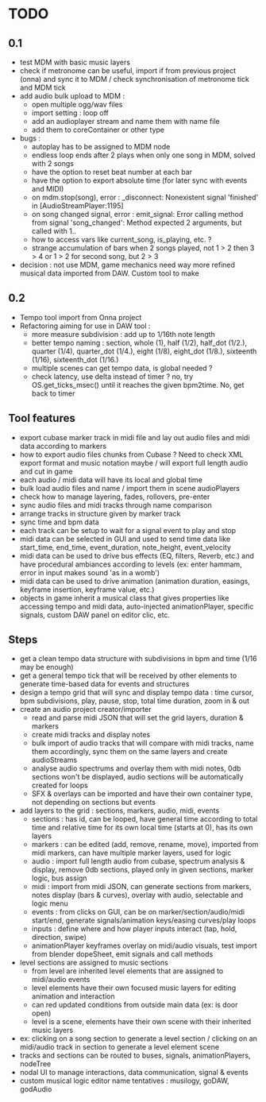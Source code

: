 # TODO

## 0.1

- test MDM with basic music layers
- check if metronome can be useful, import if from previous project (onna) and sync it to MDM / check synchronisation of metronome tick and MDM tick
- add audio bulk upload to MDM :
  - open multiple ogg/wav files
  - import setting : loop off
  - add an audioplayer stream and name them with name file
  - add them to coreContainer or other type
- bugs :
  - autoplay has to be assigned to MDM node
  - endless loop ends after 2 plays when only one song in MDM, solved with 2 songs
  - have the option to reset beat number at each bar
  - have the option to export absolute time (for later sync with events and MIDI)
  - on mdm.stop(song), error : _disconnect: Nonexistent signal 'finished' in [AudioStreamPlayer:1195]
  - on song changed signal, error : emit_signal: Error calling method from signal 'song_changed': Method expected 2 arguments, but called with 1..
  - how to access vars like current_song, is_playing, etc. ?
  - strange accumulation of bars when 2 songs played, not 1 > 2 then 3 > 4 or 1 > 2 for second song, but 2 > 3
- decision : not use MDM, game mechanics need way more refined musical data imported from DAW. Custom tool to make

## 0.2
- Tempo tool import from Onna project
- Refactoring aiming for use in DAW tool :
  - more measure subdivision : add up to 1/16th note length
  - better tempo naming : section, whole (1), half (1/2), half_dot (1/2.), quarter (1/4), quarter_dot (1/4.), eight (1/8), eight_dot (1/8.), sixteenth (1/16), sixteenth_dot (1/16.)
  - multiple scenes can get tempo data, is global needed ?
  - check latency, use delta instead of timer ? no, try OS.get_ticks_msec() until it reaches the given bpm2time. No, get back to timer

## Tool features

- export cubase marker track in midi file and lay out audio files and midi data according to markers
- how to export audio files chunks from Cubase ? Need to check XML export format and music notation maybe / will export full length audio and cut in game
- each audio / midi data will have its local and global time
- bulk load audio files and name / import them in scene audioPlayers
- check how to manage layering, fades, rollovers, pre-enter
- sync audio files and midi tracks through name comparison
- arrange tracks in structure given by marker track
- sync time and bpm data
- each track can be setup to wait for a signal event to play and stop
- midi data can be selected in GUI and used to send time data like start_time, end_time, event_duration, note_height, event_velocity
- midi data can be used to drive bus effects (EQ, filters, Reverb, etc.) and have procedural ambiances according to levels (ex: enter hammam, error in input makes sound 'as in a womb')
- midi data can be used to drive animation (animation duration, easings, keyframe insertion, keyframe value, etc.)
- objects in game inherit a musical class that gives properties like accessing tempo and midi data, auto-injected animationPlayer, specific signals, custom DAW panel on editor clic, etc.

## Steps

- get a clean tempo data structure with subdivisions in bpm and time (1/16 may be enough)
- get a general tempo tick that will be received by other elements to generate time-based data for events and structures
- design a tempo grid that will sync and display tempo data : time cursor, bpm subdivisions, play, pause, stop, total time duration, zoom in & out
- create an audio project creator/importer
  - read and parse midi JSON that will set the grid layers, duration & markers
  - create midi tracks and display notes
  - bulk import of audio tracks that will compare with midi tracks, name them accordingly, sync them on the same layers and create audioStreams
  - analyse audio spectrums and overlay them with midi notes, 0db sections won't be displayed, audio sections will be automatically created for loops
  - SFX & overlays can be imported and have their own container type, not depending on sections but events
- add layers to the grid : sections, markers, audio, midi, events
  - sections : has id, can be looped, have general time according to total time and relative time for its own local time (starts at 0), has its own layers
  - markers : can be edited (add, remove, rename, move), imported from midi markers, can have multiple marker layers, used for logic
  - audio : import full length audio from cubase, spectrum analysis & display, remove 0db sections, played only in given sections, marker logic, bus assign
  - midi : import from midi JSON, can generate sections from markers, notes display (bars & curves), overlay with audio, selectable and logic menu
  - events : from clicks on GUI, can be on marker/section/audio/midi start/end, generate signals/animation keys/easing curves/play loops
  - inputs : define where and how player inputs interact (tap, hold, direction, swipe)
  - animationPlayer keyframes overlay on midi/audio visuals, test import from blender dopeSheet, emit signals and call methods
- level sections are assigned to music sections
  - from level are inherited level elements that are assigned to midi/audio events
  - level elements have their own focused music layers for editing animation and interaction
  - can red updated conditions from outside main data (ex: is door open)
  - level is a scene, elements have their own scene with their inherited music layers
- ex: clicking on a song section to generate a level section / clicking on an midi/audio track in section to generate a level element scene
- tracks and sections can be routed to buses, signals, animationPlayers, nodeTree
- nodal UI to manage interactions, data communication, signal & events
- custom musical logic editor name tentatives : musilogy, goDAW, godAudio